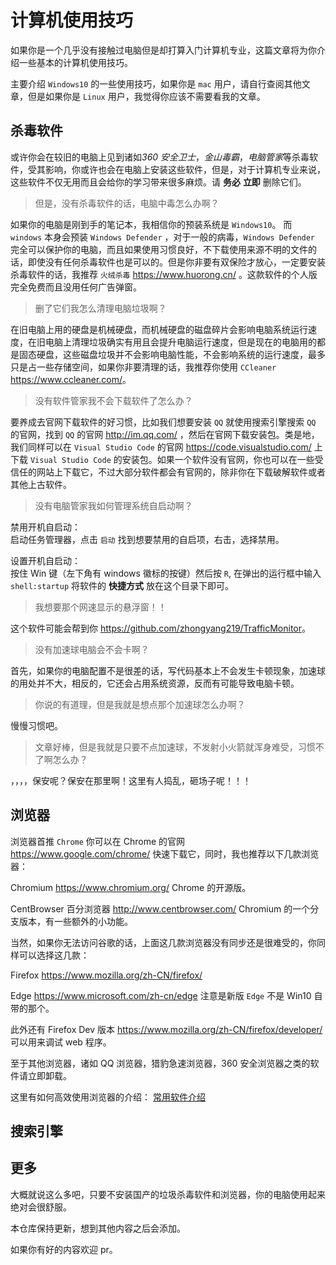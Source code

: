 # 计算机使用技巧

如果你是一个几乎没有接触过电脑但是却打算入门计算机专业，这篇文章将为你介绍一些基本的计算机使用技巧。

主要介绍 `Windows10` 的一些使用技巧，如果你是 `mac` 用户，请自行查阅其他文章，但是如果你是 `Linux` 用户，我觉得你应该不需要看我的文章。

## 杀毒软件

或许你会在较旧的电脑上见到诸如*360 安全卫士*，_金山毒霸_，*电脑管家*等杀毒软件，受其影响，你或许也会在电脑上安装这些软件，但是，对于计算机专业来说，这些软件不仅无用而且会给你的学习带来很多麻烦。请 **务必** **立即** 删除它们。

> 但是，没有杀毒软件的话，电脑中毒怎么办啊？

如果你的电脑是刚到手的笔记本，我相信你的预装系统是 `Windows10`。 而 `windows` 本身会预装 `Windows Defender` ，对于一般的病毒，`Windows Defender` 完全可以保护你的电脑，而且如果使用习惯良好，不下载使用来源不明的文件的话，即使没有任何杀毒软件也是可以的。但是你非要有双保险才放心，一定要安装杀毒软件的话，我推荐 `火绒杀毒` <https://www.huorong.cn/> 。这款软件的个人版完全免费而且没用任何广告弹窗。

> 删了它们我怎么清理电脑垃圾啊？

在旧电脑上用的硬盘是机械硬盘，而机械硬盘的磁盘碎片会影响电脑系统运行速度，在旧电脑上清理垃圾确实有用且会提升电脑运行速度，但是现在的电脑用的都是固态硬盘，这些磁盘垃圾并不会影响电脑性能，不会影响系统的运行速度，最多只是占一些存储空间，如果你非要清理的话，我推荐你使用 `CCleaner` <https://www.ccleaner.com/>。

> 没有软件管家我不会下载软件了怎么办？

要养成去官网下载软件的好习惯，比如我们想要安装 `QQ` 就使用搜索引擎搜索 `QQ` 的官网，找到 `QQ` 的官网 <http://im.qq.com/> ，然后在官网下载安装包。类是地，我们同样可以在 `Visual Studio Code` 的官网 <https://code.visualstudio.com/> 上下载 `Visual Studio Code` 的安装包。如果一个软件没有官网，你也可以在一些受信任的网站上下载它，不过大部分软件都会有官网的，除非你在下载破解软件或者其他上古软件。

> 没有电脑管家我如何管理系统自启动啊？

禁用开机自启动：\
启动任务管理器，点击 `启动` 找到想要禁用的自启项，右击，选择禁用。

设置开机自启动：\
按住 Win 键（左下角有 windows 徽标的按键）然后按 `R`, 在弹出的运行框中输入 `shell:startup` 将软件的 **快捷方式** 放在这个目录下即可。

> 我想要那个网速显示的悬浮窗！！

这个软件可能会帮到你 <https://github.com/zhongyang219/TrafficMonitor>。

> 没有加速球电脑会不会卡啊？

首先，如果你的电脑配置不是很差的话，写代码基本上不会发生卡顿现象，加速球的用处并不大，相反的，它还会占用系统资源，反而有可能导致电脑卡顿。

> 你说的有道理，但是我就是想点那个加速球怎么办啊？

慢慢习惯吧。

> 文章好棒，但是我就是只要不点加速球，不发射小火箭就浑身难受，习惯不了啊怎么办？

，，，，保安呢？保安在那里啊！这里有人捣乱，砸场子呢！！！

## 浏览器

浏览器首推 `Chrome` 你可以在 Chrome 的官网 <https://www.google.com/chrome/> 快速下载它，同时，我也推荐以下几款浏览器：

Chromium <https://www.chromium.org/> Chrome 的开源版。

CentBrowser 百分浏览器 <http://www.centbrowser.com/> Chromium 的一个分支版本，有一些额外的小功能。

当然，如果你无法访问谷歌的话，上面这几款浏览器没有同步还是很难受的，你同样可以选择这几款：

Firefox <https://www.mozilla.org/zh-CN/firefox/>

Edge <https://www.microsoft.com/zh-cn/edge> 注意是新版 `Edge` 不是 Win10 自带的那个。

此外还有 Firefox Dev 版本 <https://www.mozilla.org/zh-CN/firefox/developer/> 可以用来调试 web 程序。

至于其他浏览器，诸如 QQ 浏览器，猎豹急速浏览器，360 安全浏览器之类的软件请立即卸载。

这里有如何高效使用浏览器的介绍： [常用软件介绍](常用软件介绍.md)

## 搜索引擎

<!-- TODO -->

## 更多

大概就说这么多吧，只要不安装国产的垃圾杀毒软件和浏览器，你的电脑使用起来绝对会很舒服。

本仓库保持更新，想到其他内容之后会添加。

如果你有好的内容欢迎 pr。
